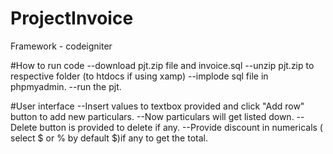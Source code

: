 # ProjectInvoice

Framework - codeigniter

#How to run code
 --download pjt.zip file and invoice.sql
 --unzip pjt.zip to respective folder (to htdocs if using xamp)
 --implode sql file in phpmyadmin.
 --run the pjt.
 
 
 #User interface
 --Insert values to textbox provided  and click "Add row" button to add new particulars.
 --Now particulars will get listed down.
 --Delete button is provided to delete if any.
 --Provide discount in numericals ( select $ or %  by default $)if any to get the total.
 
 

